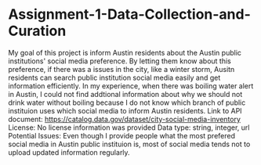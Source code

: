 # Assignment-1-Data-Collection-and-Curation
My goal of this project is inform Austin residents about the Austin public institutions' social media preference. By letting them know about this preference, if there was a issues in the city, like a winter storm, Ausitn residents can search public institution social media easily and get information efficiently. In my experience, when there was boiling water alert in Austin, I could not find addtional information about why we should not drink water without boiling because I do not know which branch of public instituion uses which social media to inform Austin residents.
Link to API document: https://catalog.data.gov/dataset/city-social-media-inventory
License: No license information was provided
Data type: string, integer, url
Potential Issues: Even though I provide people what the most prefered social media in Austin public instituion is, most of social media tends not to upload updated information regularly.
